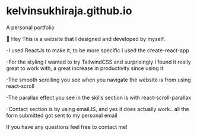 # kelvinsukhiraja.github.io
A personal portfolio

👋 Hey
This is a website that I designed and developed by myself.

-I used ReactJs to make it, to be more specific I used the create-react-app

-For the styling I wanted to try TailwindCSS and surprisingly I found it really great to work with, a great increase in productivity since using it

-The smooth scrolling you see when you navigate the website is from using react-scroll

-The parallax effect you see in the skills section is with react-scroll-parallax

-Contact section is by using emailJS, and yes it does actually work.. all the form submitted got sent to my personal email

If you have any questions feel free to contact me!
